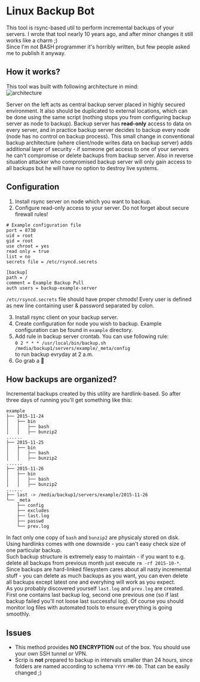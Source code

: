 # Linux Backup Bot
This tool is rsync-based util to perform incremental backups of your servers. I wrote that tool nearly 10 years ago, and after minor changes it still works like a charm ;)  
Since I'm not BASH programmer it's horribly written, but few people asked me to publish it anyway.

## How it works?
This tool was built with following architecture in mind:  
![architecture](http://i.imgur.com/X5l8nmi.png)  

Server on the left acts as central backup server placed in highly secured environment. It also should be duplicated to external locations, which can be done using the same script (nothing stops you from configuring backup server as node to backup).
Backup server has **read-only** access to data on every server, and in practice backup server decides to backup every node (node has no control on backup process). This small change in conventional backup architecture (where client/node writes data on backup server) adds additional layer of security - if someone get access to one of your servers he can't compromise or delete backups from backup server. Also in reverse situation attacker who compromised backup server will only gain access to all backups but he will have no option to destroy live systems.

## Configuration
  1. Install rsync server on node which you want to backup.
  2. Configure read-only access to your server. Do not forget about secure firewall rules!
  ```
  # Example configuration file
  port = 8730
  uid = root
  gid = root
  use chroot = yes
  read only = true
  list = no
  secrets file = /etc/rsyncd.secrets
  
  [backup]
  path = /
  comment = Example Backup Pull
  auth users = backup-example-server
  ```
  `/etc/rsyncd.secrets` file should have proper chmods! Every user is defined as new line containing user & password separated by colon.
  
  3. Install rsync client on your backup server.
  4. Create configuration for node you wish to backup. Example configuration can be found in `example` directory.
  5. Add rule in backup server crontab. You can use following rule:   
  `0 2 * * * /usr/local/bin/backup.sh /media/backup1/servers/example/_meta/config`  
  to run backup evryday at 2 a.m.
  6. Go grab a :beer:

## How backups are organized?
Incremental backups created by this utility are hardlink-based. So after three days of running you'll get something like this:
```
example
├── 2015-11-24
│   ├── bin
│   │   ├── bash
│   │   ├── bunzip2
......
├── 2015-11-25
│   ├── bin
│   │   ├── bash
│   │   ├── bunzip2
......
├── 2015-11-26
│   ├── bin
│   │   ├── bash
│   │   ├── bunzip2
......
├── last -> /media/backup1/servers/example/2015-11-26
└── _meta
    ├── config
    ├── excludes
    ├── last.log
    ├── passwd
    └── prev.log
```

In fact only one copy of `bash` and `bunzip2` are physicaly stored on disk. Using hardlinks comes with one downside - you can't easy check size of one particular backup.  
Such backup structure is extremely easy to maintain - if you want to e.g. delete all backups from previous month just execute `rm -rf 2015-10-*`. Since backups are hard-linked filesystem cares about all nasty incremental stuff - you can delete as much backups as you want, you can even delete all backups except latest one and everyhing will work as you expect.  
As you probably discovered yourself `last.log` and `prev.log` are created. First one contains last backup log, second one previous one (so if last backup failed you'll not loose last successful log). Of course you should monitor log files with automated tools to ensure everything is going smoothly.


## Issues
  * This method provides **NO ENCRYPTION** out of the box. You should use your own SSH tunnel or VPN.
  * Scrip is **not** prepared to backup in intervals smaller than 24 hours, since folders are named according to schema `YYYY-MM-DD`. That can be easily changed ;)

